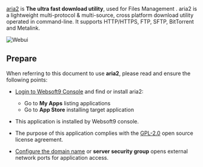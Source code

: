 [aria2](https://aria2.github.io/) is **The ultra fast download utility**, used for Files Management . aria2 is a lightweight multi-protocol & multi-source, cross platform download utility operated in command-line. It supports HTTP/HTTPS, FTP, SFTP, BitTorrent and Metalink.


![Webui](https://libs.websoft9.com/Websoft9/DocsPicture/zh/aria2/aria2-gui-websoft9.png)


## Prepare

When referring to this document to use **aria2**, please read and ensure the following points:

- [Login to Websoft9 Console](./login-console) and find or install aria2:
  - Go to **My Apps** listing applications 
  - Go to **App Store** installing target application

- This application is installed by Websoft9 console.


- The purpose of this application complies with the [GPL-2.0](https://opensource.org/licenses/GPL-2.0) open source license agreement.


- [Configure the domain name](./domain-set) or **server security group** opens external network ports for application access.